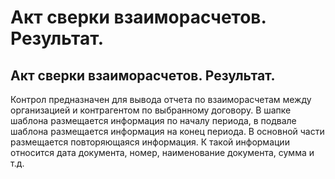 ﻿---
description: 2.4.7
---
# Акт сверки взаиморасчетов. Результат.
## Акт сверки взаиморасчетов. Результат.
Контрол предназначен для вывода отчета по взаиморасчетам между организацией и контрагентом по выбранному договору.
В шапке шаблона размещается информация по началу периода, в подвале шаблона размещается информация на конец периода.
В основной части размещается повторяющаяся информация. К такой информации относится дата документа, номер, наименование документа, сумма и т.д.


